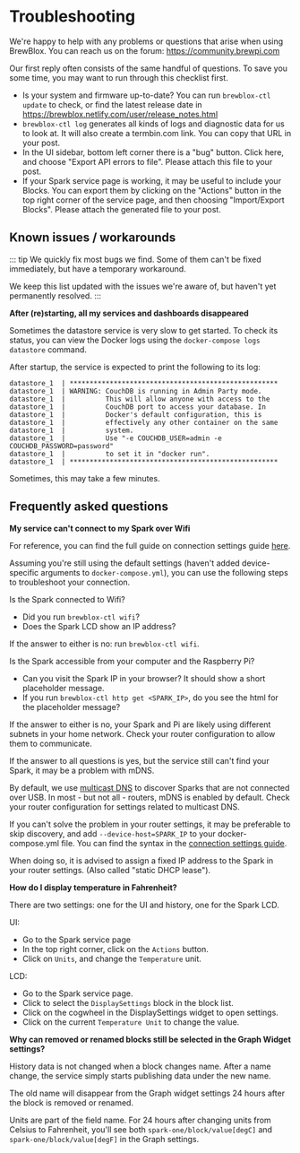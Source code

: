 # Troubleshooting

We're happy to help with any problems or questions that arise when using BrewBlox. You can reach us on the forum: https://community.brewpi.com

Our first reply often consists of the same handful of questions. To save you some time, you may want to run through this checklist first.

- Is your system and firmware up-to-date? You can run `brewblox-ctl update` to check, or find the latest release date in https://brewblox.netlify.com/user/release_notes.html
- `brewblox-ctl log` generates all kinds of logs and diagnostic data for us to look at. It will also create a termbin.com link. You can copy that URL in your post.
- In the UI sidebar, bottom left corner there is a "bug" button. Click here, and choose "Export API errors to file". Please attach this file to your post.
- If your Spark service page is working, it may be useful to include your Blocks. You can export them by clicking on the "Actions" button in the top right corner of the service page, and then choosing "Import/Export Blocks". Please attach the generated file to your post.

## Known issues / workarounds

::: tip
We quickly fix most bugs we find. Some of them can't be fixed immediately, but have a temporary workaround.

We keep this list updated with the issues we're aware of, but haven't yet permanently resolved.
:::

**After (re)starting, all my services and dashboards disappeared**

Sometimes the datastore service is very slow to get started. To check its status, you can view the Docker logs using the `docker-compose logs datastore` command.

After startup, the service is expected to print the following to its log:

```
datastore_1  | ****************************************************
datastore_1  | WARNING: CouchDB is running in Admin Party mode.
datastore_1  |          This will allow anyone with access to the
datastore_1  |          CouchDB port to access your database. In
datastore_1  |          Docker's default configuration, this is
datastore_1  |          effectively any other container on the same
datastore_1  |          system.
datastore_1  |          Use "-e COUCHDB_USER=admin -e COUCHDB_PASSWORD=password"
datastore_1  |          to set it in "docker run".
datastore_1  | ****************************************************
```

Sometimes, this may take a few minutes.

## Frequently asked questions

**My service can't connect to my Spark over Wifi**

For reference, you can find the full guide on connection settings guide [here](./connect_settings.html).

Assuming you're still using the default settings (haven't added device-specific arguments to `docker-compose.yml`), you can use the following steps to troubleshoot your connection.

Is the Spark connected to Wifi?

- Did you run `brewblox-ctl wifi`?
- Does the Spark LCD show an IP address?

If the answer to either is no: run `brewblox-ctl wifi`.

Is the Spark accessible from your computer and the Raspberry Pi?

- Can you visit the Spark IP in your browser? It should show a short placeholder message.
- If you run `brewblox-ctl http get <SPARK_IP>`, do you see the html for the placeholder message?

If the answer to either is no, your Spark and Pi are likely using different subnets in your home network. Check your router configuration to allow them to communicate.

If the answer to all questions is yes, but the service still can't find your Spark, it may be a problem with mDNS.

By default, we use [multicast DNS](https://en.wikipedia.org/wiki/Multicast_DNS) to discover Sparks that are not connected over USB. In most - but not all - routers, mDNS is enabled by default. Check your router configuration for settings related to multicast DNS.

If you can't solve the problem in your router settings, it may be preferable to skip discovery, and add `--device-host=SPARK_IP` to your docker-compose.yml file. You can find the syntax in the [connection settings guide](./connect_settings.html).

When doing so, it is advised to assign a fixed IP address to the Spark in your router settings. (Also called "static DHCP lease").

**How do I display temperature in Fahrenheit?**

There are two settings: one for the UI and history, one for the Spark LCD.

UI:

- Go to the Spark service page
- In the top right corner, click on the `Actions` button.
- Click on `Units`, and change the `Temperature` unit.

LCD:

- Go to the Spark service page.
- Click to select the `DisplaySettings` block in the block list.
- Click on the cogwheel in the DisplaySettings widget to open settings.
- Click on the current `Temperature Unit` to change the value.

**Why can removed or renamed blocks still be selected in the Graph Widget settings?**

History data is not changed when a block changes name. After a name change, the service simply starts publishing data under the new name.

The old name will disappear from the Graph widget settings 24 hours after the block is removed or renamed.

Units are part of the field name. For 24 hours after changing units from Celsius to Fahrenheit, you'll see both `spark-one/block/value[degC]` and `spark-one/block/value[degF]` in the Graph settings.
